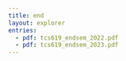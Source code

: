 ```yaml
---
title: end
layout: explorer
entries:
  - pdf: tcs619_endsem_2022.pdf
  - pdf: tcs619_endsem_2023.pdf
---
```

